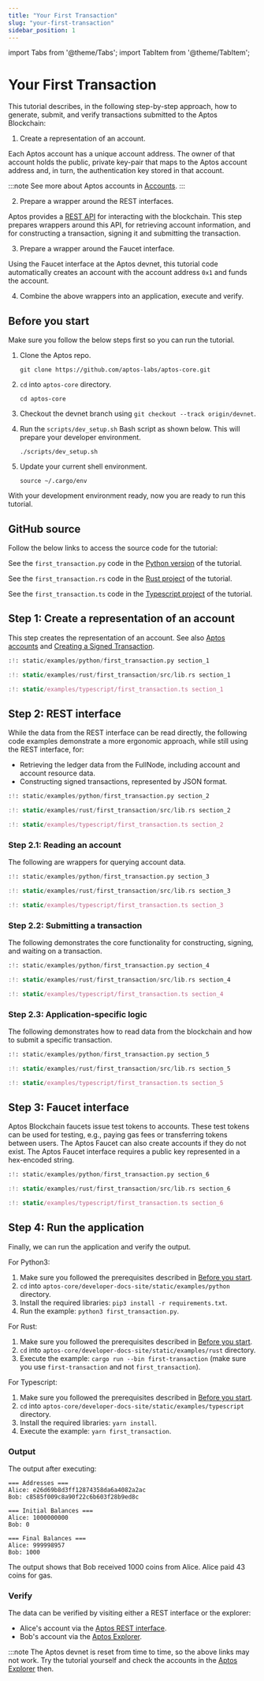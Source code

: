 ```yaml
---
title: "Your First Transaction"
slug: "your-first-transaction"
sidebar_position: 1
---
```


import Tabs from '@theme/Tabs';
import TabItem from '@theme/TabItem';

# Your First Transaction

This tutorial describes, in the following step-by-step approach, how to generate, submit, and verify transactions submitted to the Aptos Blockchain:

1. Create a representation of an account.
  
  Each Aptos account has a unique account address. The owner of that account holds the public, private key-pair that maps to the Aptos account address and, in turn, the authentication key stored in that account.  
  
  :::note
  See more about Aptos accounts in [Accounts][account_basics]. 
  :::

2. Prepare a wrapper around the REST interfaces.

  Aptos provides a [REST API][rest_spec] for interacting with the blockchain. This step prepares wrappers around this API, for retrieving account information, and for constructing a transaction, signing it and submitting the transaction.

3. Prepare a wrapper around the Faucet interface.

  Using the Faucet interface at the Aptos devnet, this tutorial code automatically creates an account with the account address `0x1` and funds the account. 

4. Combine the above wrappers into an application, execute and verify.

## Before you start

Make sure you follow the below steps first so you can run the tutorial. 

1. Clone the Aptos repo.

    ```
    git clone https://github.com/aptos-labs/aptos-core.git

    ```

2. `cd` into `aptos-core` directory.

    ```
    cd aptos-core
    ```
3. Checkout the devnet branch using `git checkout --track origin/devnet`.

4. Run the `scripts/dev_setup.sh` Bash script as shown below. This will prepare your developer environment.

    ```
    ./scripts/dev_setup.sh
    ```

5. Update your current shell environment.

    ```
    source ~/.cargo/env
    ```

With your development environment ready, now you are ready to run this tutorial.

## GitHub source

Follow the below links to access the source code for the tutorial:

<Tabs>
  <TabItem value="python" label="Python" default>

See the `first_transaction.py` code in the [Python version](https://github.com/aptos-labs/aptos-core/tree/main/developer-docs-site/static/examples/python) of the tutorial.

  </TabItem>
  <TabItem value="rust" label="Rust" default>

See the `first_transaction.rs` code in the [Rust project](https://github.com/aptos-labs/aptos-core/tree/main/developer-docs-site/static/examples/rust) of the tutorial.

  </TabItem>
  <TabItem value="typescript" label="Typescript" default>

See the `first_transaction.ts` code in the [Typescript project](https://github.com/aptos-labs/aptos-core/tree/main/developer-docs-site/static/examples/typescript) of the tutorial.

  </TabItem>
</Tabs>

## Step 1: Create a representation of an account

This step creates the representation of an account. See also [Aptos accounts][account_basics] and [Creating a Signed Transaction](/docs/guides/sign-a-transaction.md).

<Tabs>
  <TabItem value="python" label="Python" default>

```python
:!: static/examples/python/first_transaction.py section_1
```

  </TabItem>
  <TabItem value="rust" label="Rust" default>

```rust
:!: static/examples/rust/first_transaction/src/lib.rs section_1
```

  </TabItem>
  <TabItem value="typescript" label="Typescript" default>

```typescript
:!: static/examples/typescript/first_transaction.ts section_1
```

  </TabItem>
</Tabs>

## Step 2: REST interface

While the data from the REST interface can be read directly, the following code examples demonstrate a more ergonomic approach, while still using the REST interface, for: 

- Retrieving the ledger data from the FullNode, including account and account resource data. 
- Constructing signed transactions, represented by JSON format.

<Tabs>
  <TabItem value="python" label="Python" default>

```python
:!: static/examples/python/first_transaction.py section_2
```

  </TabItem>
  <TabItem value="rust" label="Rust" default>

```rust
:!: static/examples/rust/first_transaction/src/lib.rs section_2
```

  </TabItem>
  <TabItem value="typescript" label="Typescript" default>

```typescript
:!: static/examples/typescript/first_transaction.ts section_2
```

  </TabItem>
</Tabs>

### Step 2.1: Reading an account

The following are wrappers for querying account data.

<Tabs>
  <TabItem value="python" label="Python" default>

```python
:!: static/examples/python/first_transaction.py section_3
```

  </TabItem>
  <TabItem value="rust" label="Rust" default>

```rust
:!: static/examples/rust/first_transaction/src/lib.rs section_3
```

  </TabItem>
  <TabItem value="typescript" label="Typescript" default>

```typescript
:!: static/examples/typescript/first_transaction.ts section_3
```

  </TabItem>
</Tabs>

### Step 2.2: Submitting a transaction

The following demonstrates the core functionality for constructing, signing, and waiting on a transaction.

<Tabs>
<TabItem value="python" label="Python" default>

```python
:!: static/examples/python/first_transaction.py section_4
```

  </TabItem>
  <TabItem value="rust" label="Rust" default>

```rust
:!: static/examples/rust/first_transaction/src/lib.rs section_4
```

  </TabItem>
  <TabItem value="typescript" label="Typescript" default>

```typescript
:!: static/examples/typescript/first_transaction.ts section_4
```

  </TabItem>
</Tabs>

### Step 2.3: Application-specific logic

The following demonstrates how to read data from the blockchain and how to submit a specific transaction.

<Tabs>
<TabItem value="python" label="Python" default>

```python
:!: static/examples/python/first_transaction.py section_5
```

  </TabItem>
  <TabItem value="rust" label="Rust" default>

```rust
:!: static/examples/rust/first_transaction/src/lib.rs section_5
```

  </TabItem>
  <TabItem value="typescript" label="Typescript" default>

```typescript
:!: static/examples/typescript/first_transaction.ts section_5
```

  </TabItem>
</Tabs>

## Step 3: Faucet interface

Aptos Blockchain faucets issue test tokens to accounts. These test tokens can be used for testing, e.g., paying gas fees or transferring tokens between users. The Aptos Faucet can also create accounts if they do not exist. The Aptos Faucet interface requires a public key represented in a hex-encoded string.

<Tabs>
<TabItem value="python" label="Python" default>

```python
:!: static/examples/python/first_transaction.py section_6
```

  </TabItem>
  <TabItem value="rust" label="Rust" default>

```rust
:!: static/examples/rust/first_transaction/src/lib.rs section_6
```

  </TabItem>
  <TabItem value="typescript" label="Typescript" default>

```typescript
:!: static/examples/typescript/first_transaction.ts section_6
```

  </TabItem>
</Tabs>

## Step 4: Run the application

Finally, we can run the application and verify the output.

<Tabs>
<TabItem value="python" label="Python" default>
For Python3:

1. Make sure you followed the prerequisites described in [Before you start](#before-you-start). 
2. `cd` into `aptos-core/developer-docs-site/static/examples/python` directory.
3. Install the required libraries: `pip3 install -r requirements.txt`.
4. Run the example: `python3 first_transaction.py`.

</TabItem>
<TabItem value="rust" label="Rust">
For Rust:

1. Make sure you followed the prerequisites described in [Before you start](#before-you-start). 
2. `cd` into `aptos-core/developer-docs-site/static/examples/rust` directory.
3. Execute the example: `cargo run --bin first-transaction` (make sure you use `first-transaction` and not `first_transaction`).

</TabItem>
<TabItem value="typescript" label="Typescript">
For Typescript:

1. Make sure you followed the prerequisites described in [Before you start](#before-you-start). 
2. `cd` into `aptos-core/developer-docs-site/static/examples/typescript` directory.
3. Install the required libraries: `yarn install`.
4. Execute the example: `yarn first_transaction`.

</TabItem>
</Tabs>

### Output

The output after executing:
```
=== Addresses ===
Alice: e26d69b8d3ff12874358da6a4082a2ac
Bob: c8585f009c8a90f22c6b603f28b9ed8c

=== Initial Balances ===
Alice: 1000000000
Bob: 0

=== Final Balances ===
Alice: 999998957
Bob: 1000
```

The output shows that Bob received 1000 coins from Alice. Alice paid 43 coins for gas.

### Verify

The data can be verified by visiting either a REST interface or the explorer:
* Alice's account via the [Aptos REST interface][alice_account_rest].
* Bob's account via the [Aptos Explorer][bob_account_explorer].

:::note
The Aptos devnet is reset from time to time, so the above links may not work. Try the tutorial yourself and check the accounts in the [Aptos Explorer][bob_account_explorer] then.

[account_basics]: /concepts/basics-accounts
[alice_account_rest]: /rest-api/#tag/accounts/e26d69b8d3ff12874358da6a4082a2ac/resources
[bob_account_explorer]: https://aptos-explorer.netlify.app/account/c8585f009c8a90f22c6b603f28b9ed8c
[rest_spec]: /rest-api
